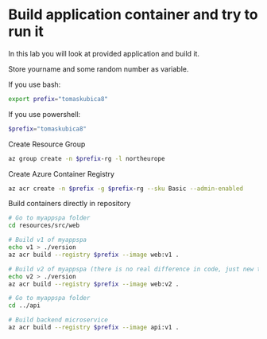 # Build application container and try to run it
In this lab you will look at provided application and build it.

Store yourname and some random number as variable.

If you use bash:

```bash
export prefix="tomaskubica8"
```

If you use powershell:

```powershell
$prefix="tomaskubica8"
```


Create Resource Group

```bash
az group create -n $prefix-rg -l northeurope
```

Create Azure Container Registry

```bash
az acr create -n $prefix -g $prefix-rg --sku Basic --admin-enabled
```

Build containers directly in repository

```bash
# Go to myappspa folder
cd resources/src/web

# Build v1 of myappspa
echo v1 > ./version
az acr build --registry $prefix --image web:v1 .

# Build v2 of myappspa (there is no real difference in code, just new text)
echo v2 > ./version
az acr build --registry $prefix --image web:v2 .

# Go to myappspa folder
cd ../api

# Build backend microservice
az acr build --registry $prefix --image api:v1 .
```


